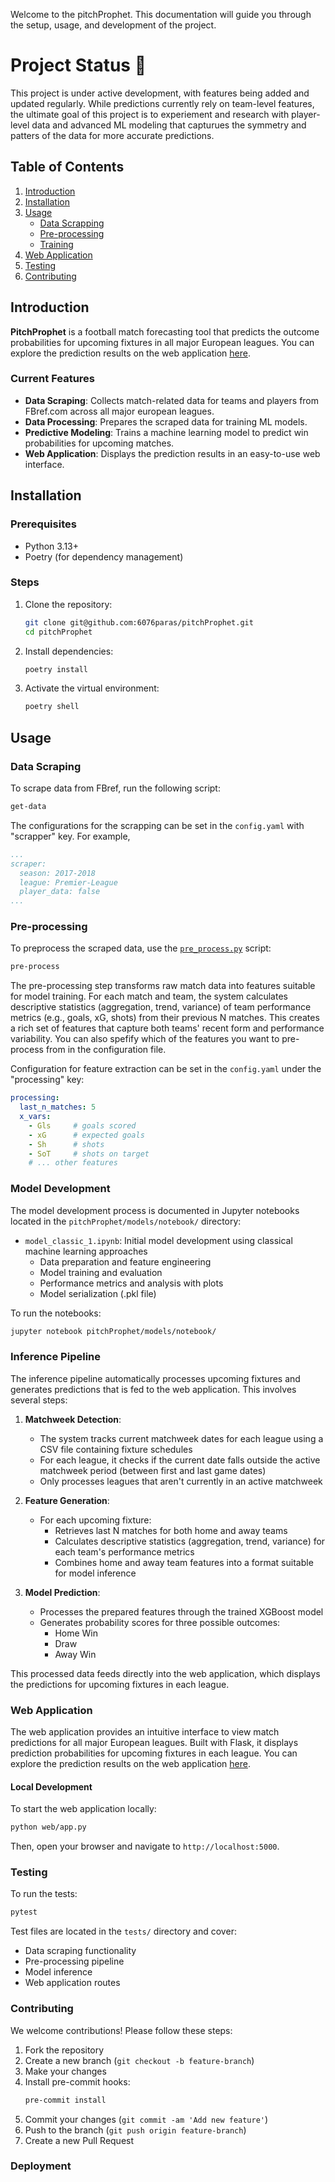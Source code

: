 Welcome to the pitchProphet. This documentation will guide you through the setup, usage, and development of the project.


# Project Status 🚧

This project is under active development, with features being added and updated regularly. While predictions currently rely on team-level features, the ultimate goal of this project is to experiement and research with player-level data and advanced ML modeling that capturues the symmetry and patters of the data for more accurate predictions.


## Table of Contents

1. [Introduction](#introduction)
2. [Installation](#installation)
3. [Usage](#usage)
    - [Data Scrapping](#data-scrapping)
    - [Pre-processing](#pre-processing)
    - [Training](#training)  
4. [Web Application](#web-application)
5. [Testing](#testing)
6. [Contributing](#contributing)

## Introduction

**PitchProphet** is a football match forecasting tool that predicts the outcome probabilities for upcoming fixtures in all major European leagues. You can explore the prediction results on the web application [here](http://ec2-35-170-244-111.compute-1.amazonaws.com/).

### Current Features
- **Data Scraping**: Collects match-related data for teams and players from FBref.com across all major european leagues.
- **Data Processing**: Prepares the scraped data for training ML models.
- **Predictive Modeling**: Trains a machine learning model to predict win probabilities for upcoming matches.
- **Web Application**: Displays the prediction results in an easy-to-use web interface.

## Installation

### Prerequisites

- Python 3.13+
- Poetry (for dependency management)

### Steps

1. Clone the repository:

   ```sh
   git clone git@github.com:6076paras/pitchProphet.git
   cd pitchProphet
   ```

2. Install dependencies:

   ```sh
   poetry install
   ```

3. Activate the virtual environment:
   ```sh
   poetry shell
   ```

## Usage

### Data Scraping

To scrape data from FBref, run the following script:

```sh
get-data
```
The configurations for the scrapping can be set in the `config.yaml` with "scrapper" key. For example,
```yaml
...
scraper:
  season: 2017-2018
  league: Premier-League
  player_data: false
...
```
### Pre-processing

To preprocess the scraped data, use the [`pre_process.py`](command:_github.copilot.openRelativePath?%5B%22pitchProphet%2Fdata%2Fpre_processing%2Fpre_process.py%22%5D "pitchProphet/data/pre_processing/pre_process.py") script:

```sh
pre-process
```

The pre-processing step transforms raw match data into features suitable for model training. For each match and team, the system calculates descriptive statistics (aggregation, trend, variance) of team performance metrics (e.g., goals, xG, shots) from their previous N matches. This creates a rich set of features that capture both teams' recent form and performance variability.  You can also spefify which of the features you want to pre-process from in the configuration file.

Configuration for feature extraction can be set in the `config.yaml` under the "processing" key:
```yaml
processing:
  last_n_matches: 5
  x_vars:
    - Gls     # goals scored
    - xG      # expected goals
    - Sh      # shots
    - SoT     # shots on target
    # ... other features
```

### Model Development

The model development process is documented in Jupyter notebooks located in the `pitchProphet/models/notebook/` directory:

- `model_classic_1.ipynb`: Initial model development using classical machine learning approaches
  - Data preparation and feature engineering
  - Model training and evaluation
  - Performance metrics and analysis with plots
  - Model serialization (.pkl file)

To run the notebooks:
```bash
jupyter notebook pitchProphet/models/notebook/
```
### Inference Pipeline

The inference pipeline automatically processes upcoming fixtures and generates predictions that is fed to the web application. This involves several steps:

1. **Matchweek Detection**:
   - The system tracks current matchweek dates for each league using a CSV file containing fixture schedules
   - For each league, it checks if the current date falls outside the active matchweek period (between first and last game dates)
   - Only processes leagues that aren't currently in an active matchweek

2. **Feature Generation**:
   - For each upcoming fixture:
     - Retrieves last N matches for both home and away teams
     - Calculates descriptive statistics (aggregation, trend, variance) for each team's performance metrics
     - Combines home and away team features into a format suitable for model inference

3. **Model Prediction**:
   - Processes the prepared features through the trained XGBoost model
   - Generates probability scores for three possible outcomes:
     - Home Win
     - Draw
     - Away Win

This processed data feeds directly into the web application, which displays the predictions for upcoming fixtures in each league.

### Web Application

The web application provides an intuitive interface to view match predictions for all major European leagues. Built with Flask, it displays prediction probabilities for upcoming fixtures in each league. You can explore the prediction results on the web application [here](http://ec2-35-170-244-111.compute-1.amazonaws.com/).

#### Local Development
To start the web application locally:

```sh
python web/app.py
```

Then, open your browser and navigate to `http://localhost:5000`.

### Testing

To run the tests:

```sh
pytest
```

Test files are located in the `tests/` directory and cover:
- Data scraping functionality
- Pre-processing pipeline
- Model inference
- Web application routes

### Contributing

We welcome contributions! Please follow these steps:

1. Fork the repository
2. Create a new branch (`git checkout -b feature-branch`)
3. Make your changes
4. Install pre-commit hooks:
   ```sh
   pre-commit install
   ```
5. Commit your changes (`git commit -am 'Add new feature'`)
6. Push to the branch (`git push origin feature-branch`)
7. Create a new Pull Request


### Deployment